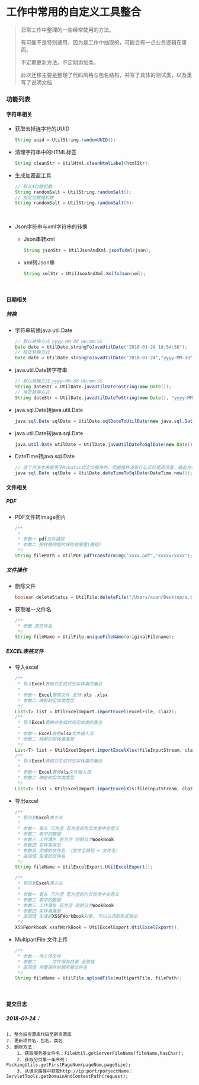 # 工作中常用的自定义工具整合

> 日常工作中整理的一些经常使用的方法。
>
> 有可能不是特别通用，因为是工作中抽取的，可能会有一点业务逻辑在里面。
>
> 不定期更新方法，不定期添加类。
>
> 此次迁移主要是整理了代码风格与包名结构，并写了具体的测试类，以及重写了说明文档

### 功能列表

#### 字符串相关

- 获取去掉连字符的UUID

  ```java
  String uuid = UtilString.randomUUID();
  ```

- 清理字符串中的HTML标签

  ```java
  String cleanStr = UtilHtml.cleanHtmlLabel(htmlStr);
  ```

- 生成加密盐工具

  ```java
  // 默认4位随机数
  String randomSalt = UtilString.randomSalt();
  // 指定位数随机数
  String randomSalt = UtilString.randomSalt(6);
  ```

  ​

- Json字符串与xml字符串的转换

  - Json串转xml

    ```java
    String jsonStr = UtilJsonAndXml.jsonToXml(json);
    ```

  - xml转Json串

    ```java
    String xmlStr = UtilJsonAndXml.XmlToJson(xml);
    ```

    ​

#### 日期相关

##### 转换

- 字符串转换java.util.Date

  ```java
  // 默认转换方式 yyyy-MM-dd HH:mm:SS
  Date date = UtilDate.stringToJavaUtilDate("2018-01-24 18:54:58");
  // 指定转换方式
  Date date = UtilDate.stringToJavaUtilDate("2018-01-24","yyyy-MM-dd");
  ```

- java.util.Date转字符串

  ```java
  // 默认转换方式 yyyy-MM-dd HH:mm:SS
  String dateStr = UtilDate.javaUtilDateToString(new Date());
  // 指定转换方式
  String dateStr = UtilDate.javaUtilDateToString(new Date(), "yyyy:MM:dd HH-mm-sss");
  ```

- java.sql.Date转java.util.Date

  ```java
  java.sql.Date sqlDate = UtilDate.sqlDateToUtilDate(new java.sql.Date(11111232));
  ```

- java.util.Date转java.sql.Date

  ```java
  java.util.Date utilDate = UtilDate.javaUtilDateToSqlDate(new Date());
  ```

- DateTime转java.sql.Date

  ```java
  // 这个方法本来是用于Mybatis自定义插件的，但是插件没有什么实际使用场景，故此方法没什么实际用途
  java.sql.Date sqlDate = UtilDate.dateTimeToSqlDate(DateTime.now());
  ```

#### 文件相关

##### PDF

- PDF文件转image图片

  ```java
  /**
   *
   * 参数一 pdf文件路径
   * 参数二 把转换的图片保存在哪里(路径)
   */
  String filePath = UtilPDF.pdfTransformImg("xxxx.pdf","xxxxx/xxxx");
  ```

##### 文件操作

- 删除文件

  ```java
  boolean deleteStatus = UtilFile.deleteFile("/Users/xuan/Desktop/a.txt");
  ```

- 获取唯一文件名

  ```Java
  /**
   * 参数 原文件名
   */
  String fileName = UtilFile.uniqueFileName(originalFilename);
  ```

##### EXCEL表格文件

- 导入excel

  ```java
  /**
   * 导入Excel表格并生成对应实体类的集合
   *
   * 参数一 Excel表格文件 支持.xls .xlsx
   * 参数二 映射的实体类类型
   */
  List<T> list = UtilExcelImport.importExcel(excelFile, clazz);
  /**
   * 导入Excel表格并生成对应实体类的集合
   *
   * 参数一 Excel表格xlsx文件输入流
   * 参数二 映射的实体类类型
   */
  List<T> list = UtilExcelImport.importExcelXlsx(fileInputStream, clazz);
  /**
   * 导入Excel表格并生成对应实体类的集合
   *
   * 参数一 Excel表格xls文件输入流
   * 参数二 映射的实体类类型
   */
  List<T> list = UtilExcelImport.importExcelXls(fileInputStream, clazz);
  ```


- 导出excel

  ```java
  /**
   * 导出到Excel表方法
   * 
   * 参数一 表头 可为空 若为空则为实体类中文意义
   * 参数二 表中的数据
   * 参数三 工作薄名 若为空 则默认为WookBook
   * 参数四 实体类类型
   * 参数五 完成的文件名 （文件全路径 + 文件名）
   * 返回值 生成的文件名
   */
  String fileName = UtilExcelExport.UtilExcelExport();

  /**
   * 导出到Excel表方法
   * 
   * 参数一 表头 可为空 若为空则为实体类中文意义
   * 参数二 表中的数据
   * 参数三 工作薄名 若为空 则默认为WookBook
   * 参数四 实体类类型
   * 返回值 生成的XSSFWorkBook对象, 可以以流的形式输出
   */
  XSSFWorkbook xssfWorkBook = UtilExcelExport.UtilExcelExport();
  ```

- MultipartFile 文件上传

  ```java
  /**
   * 参数一 待上传文件
   * 参数二      文件保存目录 全路径
   * 返回值 将要保存的服务器文件名
   */
  String fileName = UtilFile.uploadFile(multipartFile, filePath);
  ```

  ​



#### 提交日志

##### 2018-01-24：

 	1. 整合旧资源库代码至新资源库
	2. 更新项目名，包名，类名
	3. 删除方法：
    	1. 获取服务器文件名：FileUtil.getServerFileName(fileName,hasChar);
    	2. 获取分页第一条序列：PackingUtils.getFirstPageNum(pageNum,pageSize);
    	3. 从请求路径中获取http://ip:port/porjectName：ServletTools.getDomainAndContextPath(request);